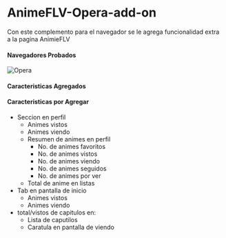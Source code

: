 # AnimeFLV-Opera-add-on

Con este complemento para el navegador se le agrega funcionalidad extra a la pagina AnimieFLV

#### Navegadores Probados
![Opera](https://img.shields.io/badge/Opera_GX-ff1b2d?logo=opera&logoColor=white)

#### Caracteristicas Agregados

#### Caracteristicas por Agregar
* Seccion en perfil
    * Animes vistos
    * Animes viendo
    * Resumen de animes en perfil
        * No. de animes favoritos
        * No. de animes vistos
        * No. de animes viendo
        * No. de animes seguidos
        * No. de animes por ver
    * Total de anime en listas
* Tab en pantalla de inicio
    * Animes vistos
    * Animes viendo
* total/vistos de capitulos en:
    * Lista de caputilos
    * Caratula en pantalla de viendo

